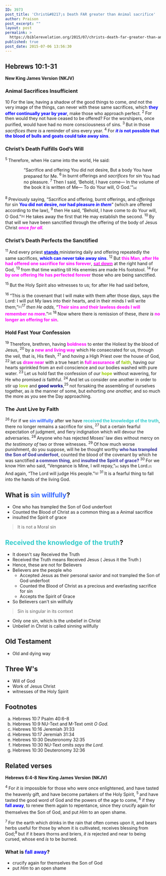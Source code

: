 ```yaml
---
ID: 3973
post_title: 'Christ&#8217;s Death FAR greater than Animal sacrifice'
author: Praison
post_excerpt: ""
layout: post
permalink: >
  https://biblerevelation.org/2015/07/christs-death-far-greater-than-animal-sacrifice/
published: true
post_date: 2015-07-06 13:56:30
---
```

<h2><strong>Hebrews 10:1-31</strong></h2>
<strong>New King James Version (NKJV)</strong>
<h3><span id="en-NKJV-30135" class="text Heb-10-1">Animal Sacrifices Insufficient</span></h3>
<p class="chapter-2"><span class="text Heb-10-1"><span class="chapternum">10 </span>For the law, having a shadow of the good things to come, <i>and</i> not the very image of the things, can never with these same sacrifices, which <strong><span style="color: #0000ff;">they offer continually year by year</span></strong>, make those who approach perfect. </span><span id="en-NKJV-30136" class="text Heb-10-2"><sup class="versenum">2 </sup>For then would they not have ceased to be offered? For the worshipers, once purified, would have had no more consciousness of sins. </span><span id="en-NKJV-30137" class="text Heb-10-3"><sup class="versenum">3 </sup>But in those <i>sacrifices there is</i> a reminder of sins every year. </span><span id="en-NKJV-30138" class="text Heb-10-4"><sup class="versenum">4 </sup>For <span style="color: #0000ff;"><strong><i>it is</i> not possible that the blood of bulls and goats could take away sins</strong></span>.</span></p>

<h3><span id="en-NKJV-30139" class="text Heb-10-5">Christ’s Death Fulfills God’s Will</span></h3>
<span class="text Heb-10-5"><sup class="versenum">5 </sup>Therefore, when He came into the world, He said:</span>
<div class="poetry top-1">
<p class="line" style="padding-left: 60px;"><span class="text Heb-10-5"><span class="oblique">“Sacrifice and offering You did not desire,</span></span>
<span class="text Heb-10-5"><span class="oblique">But a body You have prepared for Me.</span></span>
<span id="en-NKJV-30140" class="text Heb-10-6"><sup class="versenum">6 </sup><span class="oblique">In burnt offerings and</span> <i>sacrifices</i> <span class="oblique">for sin</span></span>
<span class="text Heb-10-6"><span class="oblique">You had no pleasure.</span></span>
<span id="en-NKJV-30141" class="text Heb-10-7"><sup class="versenum">7 </sup><span class="oblique">Then I said, ‘Behold, I have come—</span></span>
<span class="text Heb-10-7"><span class="oblique">In the volume of the book it is written of Me—</span></span>
<span class="text Heb-10-7"><span class="oblique">To do Your will, O God.’”</span><sup class="footnote" style="box-sizing: border-box; font-size: 0.625em; line-height: 22px; position: relative; vertical-align: top; top: 0px;" data-fn="#fen-NKJV-30141a" data-link="[&lt;a href=&quot;#fen-NKJV-30141a&quot; title=&quot;See footnote a&quot;&gt;a&lt;/a&gt;]">[a]</sup></span></p>

</div>
<p class="first-line-none top-1"><span id="en-NKJV-30142" class="text Heb-10-8"><sup class="versenum">8 </sup>Previously saying, <span class="oblique">“Sacrifice and offering, burnt offerings, and</span> <i>offerings</i> <span class="oblique">for sin <span style="color: #0000ff;"><strong>You did not desire, nor had pleasure</strong></span></span><span style="color: #0000ff;"><strong> <i>in them</i></strong></span>” (which are offered according to the law), </span><span id="en-NKJV-30143" class="text Heb-10-9"><sup class="versenum">9 </sup>then He said, <span class="oblique">“Behold, I have come to do Your will, O God.”</span><sup class="footnote" style="box-sizing: border-box; font-size: 0.625em; line-height: 22px; position: relative; vertical-align: top; top: 0px;" data-fn="#fen-NKJV-30143b" data-link="[&lt;a href=&quot;#fen-NKJV-30143b&quot; title=&quot;See footnote b&quot;&gt;b&lt;/a&gt;]">[b]</sup> He takes away the first that He may establish the second. </span><span id="en-NKJV-30144" class="text Heb-10-10"><sup class="versenum">10 </sup>By that will we have been sanctified through the offering of the body of Jesus Christ <span style="color: #ff00ff;"><strong>once </strong></span><i><span style="color: #ff00ff;"><strong>for all</strong></span>.</i></span></p>

<h3><span id="en-NKJV-30145" class="text Heb-10-11">Christ’s Death Perfects the Sanctified</span></h3>
<span class="text Heb-10-11"><sup class="versenum">11 </sup>And every priest <span style="text-decoration: underline;"><span style="color: #0000ff;"><strong>stands</strong> </span></span>ministering daily and offering repeatedly the same sacrifices, <strong><span style="color: #0000ff;">which can never take away sins</span></strong>. </span><span id="en-NKJV-30146" class="text Heb-10-12"><sup class="versenum">12 </sup>But <strong><span style="color: #ff00ff;">this Man, after He had offered one sacrifice for sins forever</span></strong>, <span style="text-decoration: underline;"><span style="color: #ff00ff;"><strong>sat down</strong></span></span> at the right hand of God, </span><span id="en-NKJV-30147" class="text Heb-10-13"><sup class="versenum">13 </sup>from that time waiting till His enemies are made His footstool. </span><span id="en-NKJV-30148" class="text Heb-10-14"><sup class="versenum">14 </sup>For <span style="color: #ff00ff;"><strong>by one offering He has perfected forever</strong></span> those who are being sanctified.</span>

<span id="en-NKJV-30149" class="text Heb-10-15"><sup class="versenum">15 </sup>But the Holy Spirit also witnesses to us; for after He had said before,</span>

<span id="en-NKJV-30150" class="text Heb-10-16"><sup class="versenum">16 </sup><span class="oblique">“This</span> <i>is</i> <span class="oblique">the covenant that I will make with them after those days, says the L</span><span class="small-caps">ord</span><span class="oblique">: I will put My laws into their hearts, and in their minds I will write them,”</span><sup class="footnote" style="box-sizing: border-box; font-size: 0.625em; line-height: 22px; position: relative; vertical-align: top; top: 0px;" data-fn="#fen-NKJV-30150c" data-link="[&lt;a href=&quot;#fen-NKJV-30150c&quot; title=&quot;See footnote c&quot;&gt;c&lt;/a&gt;]">[c]</sup></span><span id="en-NKJV-30151" class="text Heb-10-17"><sup class="versenum">17 </sup><i>then He adds,</i> <span class="oblique">“<span style="color: #ff00ff;"><strong>Their sins and their lawless deeds I will remember no more</strong></span>.”</span><sup class="footnote" style="box-sizing: border-box; font-size: 0.625em; line-height: 22px; position: relative; vertical-align: top; top: 0px;" data-fn="#fen-NKJV-30151d" data-link="[&lt;a href=&quot;#fen-NKJV-30151d&quot; title=&quot;See footnote d&quot;&gt;d&lt;/a&gt;]">[d]</sup> </span><span id="en-NKJV-30152" class="text Heb-10-18"><sup class="versenum">18 </sup>Now where there is remission of these, <i>there is</i> <span style="color: #ff00ff;"><strong>no longer an offering for sin</strong></span>.</span>
<h3><span id="en-NKJV-30153" class="text Heb-10-19">Hold Fast Your Confession</span></h3>
<span class="text Heb-10-19"><sup class="versenum">19 </sup>Therefore, brethren, having <span style="color: #ff00ff;"><strong>boldness</strong> </span>to enter the Holiest by the blood of Jesus, </span><span id="en-NKJV-30154" class="text Heb-10-20"><sup class="versenum">20 </sup>by a <strong><span style="color: #ff00ff;">new and living way</span></strong> which He consecrated for us, through the veil, that is, His flesh, </span><span id="en-NKJV-30155" class="text Heb-10-21"><sup class="versenum">21 </sup>and <i>having</i> a High Priest over the house of God, </span><span id="en-NKJV-30156" class="text Heb-10-22"><sup class="versenum">22 </sup>let us <span style="color: #ff00ff;"><strong>draw near</strong></span> with a true heart in <span style="color: #ff00ff;"><strong>full assurance</strong></span> of <strong><span style="color: #99cc00;">faith</span></strong>, having our hearts sprinkled from an evil conscience and our bodies washed with pure water. </span><span id="en-NKJV-30157" class="text Heb-10-23"><sup class="versenum">23 </sup>Let us hold fast the confession of <i>our</i> <span style="color: #99cc00;"><strong>hope</strong> </span>without wavering, for He who promised <i>is</i> faithful. <span id="en-NKJV-30158" class="text Heb-10-24"><sup class="versenum">24 </sup>And let us consider one another in order to stir up <span style="color: #99cc00;"><strong>love</strong> </span>and <span style="color: #000080;"><strong>good works</strong></span>,</span><span id="en-NKJV-30159" class="text Heb-10-25"><sup class="versenum">25 </sup>not forsaking the assembling of ourselves together, as <i>is</i> the manner of some, but exhorting <i>one another,</i> and so much the more as you see the Day approaching.</span></span>
<h3><span id="en-NKJV-30160" class="text Heb-10-26">The Just Live by Faith</span></h3>
<span class="text Heb-10-26"><sup class="versenum">26 </sup>For if we <span style="color: #3366ff;"><strong>sin willfully</strong></span> after we have <span style="color: #33cccc;"><strong>received the knowledge of the truth</strong></span>, there no longer remains a sacrifice for sins, </span><span id="en-NKJV-30161" class="text Heb-10-27"><sup class="versenum">27 </sup>but a certain fearful expectation of judgment, and fiery indignation which will devour the adversaries. </span><span id="en-NKJV-30162" class="text Heb-10-28"><sup class="versenum">28 </sup>Anyone who has rejected Moses’ law dies without mercy on <i>the testimony of</i> two or three witnesses. </span><span id="en-NKJV-30163" class="text Heb-10-29"><sup class="versenum">29 </sup>Of how much worse punishment, do you suppose, will he be thought worthy <span style="color: #333399;"><strong>who has trampled the Son of God underfoot</strong></span>, counted the blood of the covenant by which he was sanctified <span style="color: #333399;"><strong>a common thing</strong></span>, and <span style="color: #333399;"><strong>insulted the Spirit of grace? </strong></span></span><span id="en-NKJV-30164" class="text Heb-10-30"><sup class="versenum">30 </sup>For we know Him who said, <span class="oblique">“Vengeance is Mine, I will repay,”</span><sup class="footnote" style="box-sizing: border-box; font-size: 0.625em; line-height: 22px; position: relative; vertical-align: top; top: 0px;" data-fn="#fen-NKJV-30164a" data-link="[&lt;a href=&quot;#fen-NKJV-30164a&quot; title=&quot;See footnote a&quot;&gt;a&lt;/a&gt;]">[e]</sup> says the Lord.<sup class="footnote" style="box-sizing: border-box; font-size: 0.625em; line-height: 22px; position: relative; vertical-align: top; top: 0px;" data-fn="#fen-NKJV-30164b" data-link="[&lt;a href=&quot;#fen-NKJV-30164b&quot; title=&quot;See footnote b&quot;&gt;b&lt;/a&gt;]">[f]</sup> And again, <span class="oblique">“The L</span><span class="small-caps">ord</span><span class="oblique"> will judge His people.”</span><sup class="footnote" style="box-sizing: border-box; font-size: 0.625em; line-height: 22px; position: relative; vertical-align: top; top: 0px;" data-fn="#fen-NKJV-30164c" data-link="[&lt;a href=&quot;#fen-NKJV-30164c&quot; title=&quot;See footnote c&quot;&gt;c&lt;/a&gt;]">[g]</sup> </span><span id="en-NKJV-30165" class="text Heb-10-31"><sup class="versenum">31 </sup>It is a fearful thing to fall into the hands of the living God.</span>
<h2>What is <span style="color: #3366ff;">sin willfully</span>?</h2>
<ul>
	<li>One who has trampled the Son of God underfoot</li>
	<li>Counted the Blood of Christ as a common thing as a Animal sacrifice</li>
	<li>insulted the Spirit of grace</li>
</ul>
<blockquote>It is not a Moral sin</blockquote>
<h2><span style="color: #33cccc;">Received the knowledge of the truth</span>?</h2>
<ul>
	<li>It doesn't say Received the Truth</li>
	<li>Received the Truth means Received Jesus ( Jesus it the Truth )</li>
	<li>Hence, these are not for Believers</li>
	<li>Believers are the people who
<ul>
	<li>Accepted Jesus as their personal savior and not trampled the Son of God underfoot</li>
	<li>Counted the Blood of Christ as a precious and everlasting sacrifice for sin</li>
	<li>Accepts the Spirit of Grace</li>
</ul>
</li>
	<li>So Believers can't sin willfully</li>
</ul>
<blockquote>Sin is singular in its context</blockquote>
<ul>
	<li>Only one sin, which is the unbelief in Christ</li>
	<li>Unbelief in Christ is called sinning willfully</li>
</ul>
<h2>Old Testament</h2>
<ul>
	<li>Old and dying way</li>
</ul>
<h2>Three W's</h2>
<ul>
	<li>Will of God</li>
	<li>Work of Jesus Christ</li>
	<li>witnesses of the Holy Spirit</li>
</ul>
<div class="footnotes">
<h2>Footnotes</h2>
<ol type="a">
	<li id="fen-NKJV-30141a">Hebrews 10:7 <span class="footnote-text">Psalm 40:6–8</span></li>
	<li id="fen-NKJV-30143b">Hebrews 10:9 <span class="footnote-text">NU-Text and M-Text omit <i>O God.</i></span></li>
	<li id="fen-NKJV-30150c">Hebrews 10:16 <span class="footnote-text">Jeremiah 31:33</span></li>
	<li id="fen-NKJV-30151d">Hebrews 10:17 <span class="footnote-text">Jeremiah 31:34</span></li>
	<li id="fen-NKJV-30164e">Hebrews 10:30 <span class="footnote-text">Deuteronomy 32:35</span></li>
	<li id="fen-NKJV-30164f">Hebrews 10:30 <span class="footnote-text">NU-Text omits <i>says the Lord.</i></span></li>
	<li id="fen-NKJV-30164g">Hebrews 10:30 <span class="footnote-text">Deuteronomy 32:36</span></li>
</ol>
<h2>Related verses</h2>
<strong>Hebrews 6:4-8</strong>
<strong> New King James Version (NKJV)</strong>

<span id="en-NKJV-30049" class="text Heb-6-4"><sup class="versenum">4 </sup>For <i>it is</i> impossible for those who were once enlightened, and have tasted the heavenly gift, and have become partakers of the Holy Spirit, </span><span id="en-NKJV-30050" class="text Heb-6-5"><sup class="versenum">5 </sup>and have tasted the good word of God and the powers of the age to come, </span><span id="en-NKJV-30051" class="text Heb-6-6"><sup class="versenum">6 </sup>if they <span style="color: #0000ff;"><strong>fall away</strong></span>,<span style="font-size: 10.625px; line-height: 22px;"> </span>to renew them again to repentance, since they crucify again for themselves the Son of God, and put <i>Him</i> to an open shame.</span>

<span id="en-NKJV-30052" class="text Heb-6-7"><sup class="versenum">7 </sup>For the earth which drinks in the rain that often comes upon it, and bears herbs useful for those by whom it is cultivated, receives blessing from God;</span><span id="en-NKJV-30053" class="text Heb-6-8"><sup class="versenum">8 </sup>but if it bears thorns and briers, <i>it is</i> rejected and near to being cursed, whose end <i>is</i> to be burned.</span>
<h3>What is <span style="color: #0000ff;">fall away</span>?</h3>
<ul>
	<li>crucify again for themselves the Son of God</li>
	<li>put <i>Him </i>to an open shame</li>
</ul>
</div>